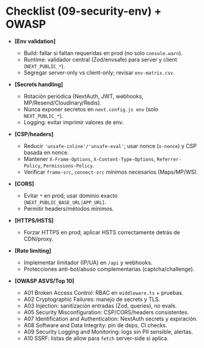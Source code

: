 # Checklist (09-security-env) + OWASP

- **[Env validation]**
  - Build: fallar si faltan requeridas en prod (no solo `console.warn`).
  - Runtime: validador central (Zod/envsafe) para server y client (`NEXT_PUBLIC_*`).
  - Segregar server-only vs client-only; revisar `env-matrix.csv`.

- **[Secrets handling]**
  - Rotación periódica (NextAuth, JWT, webhooks, MP/Resend/Cloudinary/Redis).
  - Nunca exponer secretos en `next.config.js env` (solo `NEXT_PUBLIC_*`).
  - Logging: evitar imprimir valores de env.

- **[CSP/headers]**
  - Reducir `'unsafe-inline'/'unsafe-eval'`; usar nonce (`x-nonce`) y CSP basada en nonce.
  - Mantener `X-Frame-Options`, `X-Content-Type-Options`, `Referrer-Policy`, `Permissions-Policy`.
  - Verificar `frame-src`, `connect-src` mínimos necesarios (Maps/MP/WS).

- **[CORS]**
  - Evitar `*` en prod; usar dominio exacto (`NEXT_PUBLIC_BASE_URL|APP_URL`).
  - Permitir headers/métodos mínimos.

- **[HTTPS/HSTS]**
  - Forzar HTTPS en prod; aplicar HSTS correctamente detrás de CDN/proxy.

- **[Rate limiting]**
  - Implementar limitador (IP/UA) en `/api` y webhooks.
  - Protecciones anti-bot/abuso complementarias (captcha/challenge).

- **[OWASP ASVS/Top 10]**
  - A01 Broken Access Control: RBAC en `middleware.ts` + pruebas.
  - A02 Cryptographic Failures: manejo de secrets y TLS.
  - A03 Injection: sanitización entradas (Zod, queries), no evals.
  - A05 Security Misconfiguration: CSP/CORS/headers consistentes.
  - A07 Identification and Authentication: NextAuth secrets y expiración.
  - A08 Software and Data Integrity: pin de deps, CI checks.
  - A09 Security Logging and Monitoring: logs sin PII sensible, alertas.
  - A10 SSRF: listas de allow para `fetch` server-side si aplica.
